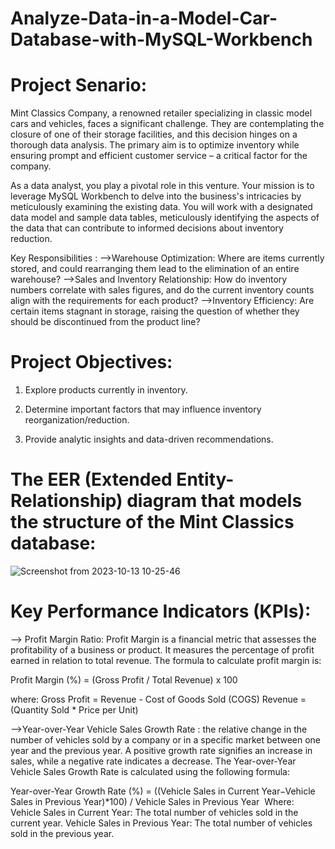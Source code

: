 # Analyze-Data-in-a-Model-Car-Database-with-MySQL-Workbench
# Project Senario:
Mint Classics Company, a renowned retailer specializing in classic model cars and vehicles, faces a significant challenge. They are contemplating the closure of one of their storage facilities, and this decision hinges on a thorough data analysis. The primary aim is to optimize inventory while ensuring prompt and efficient customer service – a critical factor for the company.

As a data analyst, you play a pivotal role in this venture. Your mission is to leverage MySQL Workbench to delve into the business's intricacies by meticulously examining the existing data. You will work with a designated data model and sample data tables, meticulously identifying the aspects of the data that can contribute to informed decisions about inventory reduction.

Key Responsibilities :
-->Warehouse Optimization: Where are items currently stored, and could rearranging them lead to the elimination of an entire warehouse?
-->Sales and Inventory Relationship: How do inventory numbers correlate with sales figures, and do the current inventory counts align with the requirements for each product?
-->Inventory Efficiency: Are certain items stagnant in storage, raising the question of whether they should be discontinued from the product line?

# Project Objectives:

1. Explore products currently in inventory.

2. Determine important factors that may influence inventory reorganization/reduction.

3. Provide analytic insights and data-driven recommendations.

# The EER (Extended Entity-Relationship) diagram that models the structure of the Mint Classics database:
![Screenshot from 2023-10-13 10-25-46](https://github.com/akanksha0607/Analyze-Data-in-a-Model-Car-Database-with-MySQL-Workbench/assets/147903207/e2ce7cde-28cd-413c-bcef-4a71f8a70480)

# Key Performance Indicators (KPIs):
--> Profit Margin Ratio:
Profit Margin is a financial metric that assesses the profitability of a business or product. It measures the percentage of profit earned in relation to total revenue. The formula to calculate profit margin is:

Profit Margin (%) = (Gross Profit / Total Revenue) x 100

where:
Gross Profit = Revenue - Cost of Goods Sold (COGS)
Revenue = (Quantity Sold * Price per Unit)

-->Year-over-Year Vehicle Sales Growth Rate :
the relative change in the number of vehicles sold by a company or in a specific market between one year and the previous year. A positive growth rate signifies an increase in sales, while a negative rate indicates a decrease.
The Year-over-Year Vehicle Sales Growth Rate  is calculated using the following formula:

Year-over-Year Growth Rate (%) = ((Vehicle Sales in Current Year−Vehicle Sales in Previous Year)*100) / Vehicle Sales in Previous Year 
​
Where:
Vehicle Sales in Current Year: The total number of vehicles sold in the current year.
Vehicle Sales in Previous Year: The total number of vehicles sold in the previous year.

